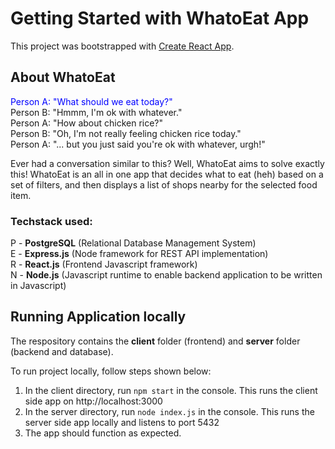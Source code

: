 # Getting Started with WhatoEat App

This project was bootstrapped with [Create React App](https://github.com/facebook/create-react-app).

## About WhatoEat

<span style="color: blue;">Person A: "What should we eat today?"</span> <br/>
Person B: "Hmmm, I'm ok with whatever." <br/>
Person A: "How about chicken rice?" <br/>
Person B: "Oh, I'm not really feeling chicken rice today."<br/>
Person A: "... but you just said you're ok with whatever, urgh!"<br/>

Ever had a conversation similar to this? Well, WhatoEat aims to solve exactly this! WhatoEat is an all in one app that decides what to eat (heh) based on a set of filters, and then displays a list of shops nearby for the selected food item. 

### Techstack used:

P - **PostgreSQL** (Relational Database Management System)<br/>
E - **Express.js** (Node framework for REST API implementation)<br/>
R - **React.js** (Frontend Javascript framework)<br/>
N - **Node.js** (Javascript runtime to enable backend application to be written in Javascript)<br/>

## Running Application locally

The respository contains the **client** folder (frontend) and **server** folder (backend and database).

To run project locally, follow steps shown below:

1. In the client directory, run `npm start` in the console. This runs the client side app on http://localhost:3000
2. In the server directory, run `node index.js` in the console. This runs the server side app locally and listens to port 5432
3. The app should function as expected.




